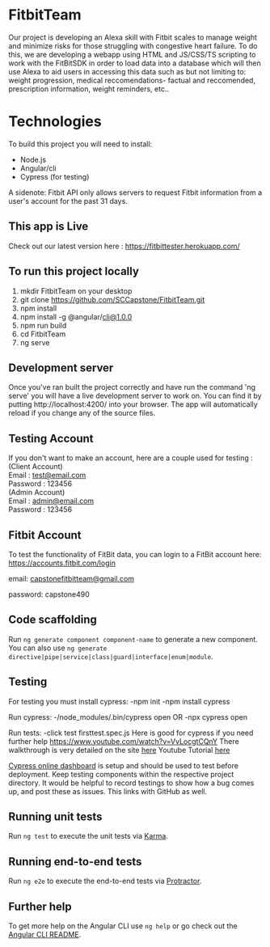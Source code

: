 # FitbitTeam

Our project is developing an Alexa skill with Fitbit scales to manage weight and minimize risks for those struggling with congestive heart failure. To do this, we are developing a webapp using HTML and JS/CSS/TS scripting to work with the FitBitSDK in order to load data into a database which will then use Alexa to aid users in accessing this data such as but not limiting to: weight progression, medical reccomendations- factual and reccomended, prescription information, weight reminders, etc..
# Technologies
To build this project you will need to install: 
- Node.js
- Angular/cli 
- Cypress (for testing)

A sidenote: Fitbit API only allows servers to request Fitbit information from a user's account for the past 31 days.
## This app is Live

Check out our latest version here : https://fitbittester.herokuapp.com/

## To run this project locally 

1. mkdir FitbitTeam on your desktop
2. git clone https://github.com/SCCapstone/FitbitTeam.git
3. npm install
4. npm install -g @angular/cli@1.0.0
5. npm run build
6. cd FitbitTeam
7. ng serve

## Development server

Once you've ran built the project correctly and have run the command 'ng serve' you will have a live development server to work on. You can find it by putting http://localhost:4200/ into your browser. The app will automatically reload if you change any of the source files.

## Testing Account

If you don't want to make an account, here are a couple used for testing :\
(Client Account)\
Email : test@email.com\
Password : 123456\
(Admin Account)\
Email : admin@email.com\
Password : 123456

## Fitbit Account 

To test the functionality of FitBit data, you can login to a FitBit account here: https://accounts.fitbit.com/login

email: capstonefitbitteam@gmail.com

password: capstone490

## Code scaffolding

Run `ng generate component component-name` to generate a new component. You can also use `ng generate directive|pipe|service|class|guard|interface|enum|module`.

## Testing

For testing you must install cypress:
-npm init
-npm install cypress

Run cypress:
-/node_modules/.bin/cypress open     OR
-npx cypress open

Run tests:
-click test firsttest.spec.js
Here is good for cypress if you need further help https://www.youtube.com/watch?v=VvLocgtCQnY
There walkthrough is very detailed on the site [here](https://docs.cypress.io/guides/overview/why-cypress.html#In-a-nutshell)
Youtube Tutorial [here](https://www.youtube.com/watch?v=7N63cMKosIE)

[Cypress online dashboard](https://dashboard.cypress.io/) is setup and should be used to test before deployment. Keep testing components within the respective project directory. It would be helpful to record testings to show how a bug comes up, and post these as issues. This links with GitHub as well.

## Running unit tests

Run `ng test` to execute the unit tests via [Karma](https://karma-runner.github.io).

## Running end-to-end tests

Run `ng e2e` to execute the end-to-end tests via [Protractor](http://www.protractortest.org/).

## Further help

To get more help on the Angular CLI use `ng help` or go check out the [Angular CLI README](https://github.com/angular/angular-cli/blob/master/README.md).
